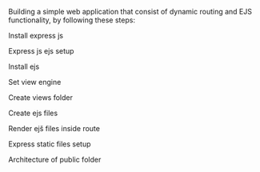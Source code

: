 Building a simple web application that consist of dynamic routing and EJS functionality, by following these
steps:

Install express js

Express js ejs setup

Install ejs

Set view engine

Create views folder

Create ejs files

Render ejš files inside route

Express static files setup

Architecture of public folder
